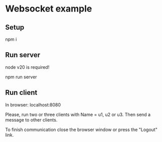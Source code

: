 # Websocket example

## Setup
npm i

## Run server
node v20 is required!

npm run server

## Run client
In browser:
localhost:8080

Please, run two or three clients with Name = u1, u2 or u3.
Then send a message to other clients.

To finish communication close the browser window or press the "Logout" link.
